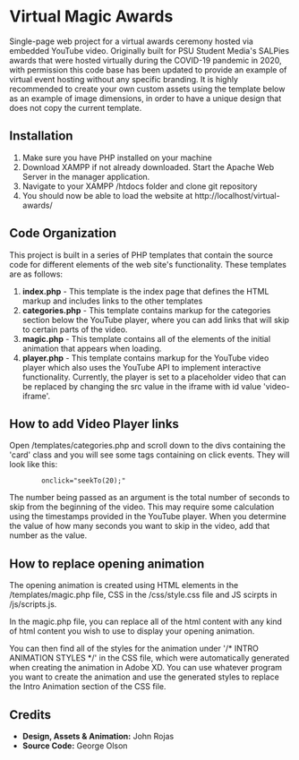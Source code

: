 # Virtual Magic Awards

Single-page web project for a virtual awards ceremony hosted via embedded YouTube video. Originally built for PSU Student Media's SALPies awards that were hosted virtually during the COVID-19 pandemic in 2020, with permission this code base has been updated to provide an example of virtual event hosting without any specific branding. It is highly recommended to create your own custom assets using the template below as an example of image dimensions, in order to have a unique design that does not copy the current template.

## Installation

1. Make sure you have PHP installed on your machine
2. Download XAMPP if not already downloaded. Start the Apache Web Server in the manager application.
3. Navigate to your XAMPP /htdocs folder and clone git repository
4. You should now be able to load the website at http://localhost/virtual-awards/

## Code Organization

This project is built in a series of PHP templates that contain the source code for different elements of the web site's functionality. These templates are as follows:

1. **index.php** - This template is the index page that defines the HTML markup and includes links to the other templates
2. **categories.php** - This template contains markup for the categories section below the YouTube player, where you can add links that will skip to certain parts of the video.
3. **magic.php** - This template contains all of the elements of the initial animation that appears when loading. 
4. **player.php** - This template contains markup for the YouTube video player which also uses the YouTube API to implement interactive functionality. Currently, the player is set to a placeholder video that can be replaced by changing the src value in the iframe with id value 'video-iframe'.

## How to add Video Player links
Open /templates/categories.php and scroll down to the divs containing the 'card' class and you will see some <a> tags containing on click events. They will look like this:
```
        onclick="seekTo(20);"
```
The number being passed as an argument is the total number of seconds to skip from the beginning of the video. This may require some calculation using the timestamps provided in the YouTube player. When you determine the value of how many seconds you want to skip in the video, add that number as the value.

## How to replace opening animation
The opening animation is created using HTML elements in the /templates/magic.php file, CSS in the /css/style.css file and JS scirpts in /js/scripts.js.

In the magic.php file, you can replace all of the html content with any kind of html content you wish to use to display your opening animation. 

You can then find all of the styles for the animation under '/* INTRO ANIMATION STYLES */' in the CSS file, which were automatically generated when creating the animation in Adobe XD. You can use whatever program you want to create the animation and use the generated styles to replace the Intro Animation section of the CSS file. 

## Credits
- **Design, Assets & Animation:** John Rojas
- **Source Code:** George Olson

